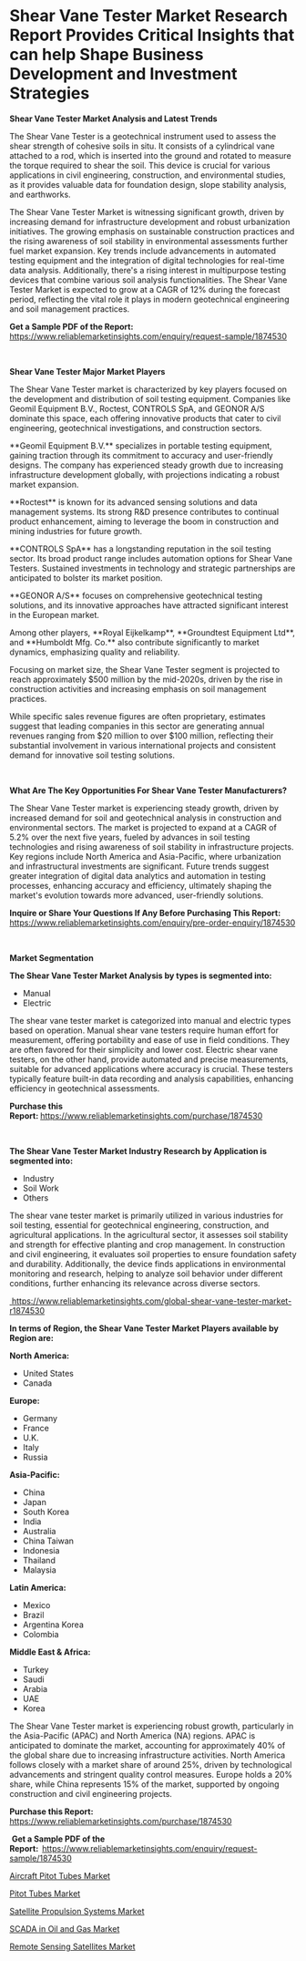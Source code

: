 <p><h1>Shear Vane Tester Market Research Report Provides Critical Insights that can help Shape Business Development and Investment Strategies</h1></p><p><strong>Shear Vane Tester Market Analysis and Latest Trends</strong></p>
<p><p>The Shear Vane Tester is a geotechnical instrument used to assess the shear strength of cohesive soils in situ. It consists of a cylindrical vane attached to a rod, which is inserted into the ground and rotated to measure the torque required to shear the soil. This device is crucial for various applications in civil engineering, construction, and environmental studies, as it provides valuable data for foundation design, slope stability analysis, and earthworks.</p><p>The Shear Vane Tester Market is witnessing significant growth, driven by increasing demand for infrastructure development and robust urbanization initiatives. The growing emphasis on sustainable construction practices and the rising awareness of soil stability in environmental assessments further fuel market expansion. Key trends include advancements in automated testing equipment and the integration of digital technologies for real-time data analysis. Additionally, there's a rising interest in multipurpose testing devices that combine various soil analysis functionalities. The Shear Vane Tester Market is expected to grow at a CAGR of 12% during the forecast period, reflecting the vital role it plays in modern geotechnical engineering and soil management practices.</p></p>
<p><strong>Get a Sample PDF of the Report:&nbsp;</strong> <a href="https://www.reliablemarketinsights.com/enquiry/request-sample/1874530?utm_campaign=2639&utm_medium=2&utm_source=Github&utm_content=ia&utm_term=11042025&utm_id=shear-vane-tester">https://www.reliablemarketinsights.com/enquiry/request-sample/1874530</a></p>
<p>&nbsp;</p>
<p><strong>Shear Vane Tester Major Market Players</strong></p>
<p><p>The Shear Vane Tester market is characterized by key players focused on the development and distribution of soil testing equipment. Companies like Geomil Equipment B.V., Roctest, CONTROLS SpA, and GEONOR A/S dominate this space, each offering innovative products that cater to civil engineering, geotechnical investigations, and construction sectors.</p><p>**Geomil Equipment B.V.** specializes in portable testing equipment, gaining traction through its commitment to accuracy and user-friendly designs. The company has experienced steady growth due to increasing infrastructure development globally, with projections indicating a robust market expansion.</p><p>**Roctest** is known for its advanced sensing solutions and data management systems. Its strong R&D presence contributes to continual product enhancement, aiming to leverage the boom in construction and mining industries for future growth.</p><p>**CONTROLS SpA** has a longstanding reputation in the soil testing sector. Its broad product range includes automation options for Shear Vane Testers. Sustained investments in technology and strategic partnerships are anticipated to bolster its market position.</p><p>**GEONOR A/S** focuses on comprehensive geotechnical testing solutions, and its innovative approaches have attracted significant interest in the European market. </p><p>Among other players, **Royal Eijkelkamp**, **Groundtest Equipment Ltd**, and **Humboldt Mfg. Co.** also contribute significantly to market dynamics, emphasizing quality and reliability.</p><p>Focusing on market size, the Shear Vane Tester segment is projected to reach approximately $500 million by the mid-2020s, driven by the rise in construction activities and increasing emphasis on soil management practices. </p><p>While specific sales revenue figures are often proprietary, estimates suggest that leading companies in this sector are generating annual revenues ranging from $20 million to over $100 million, reflecting their substantial involvement in various international projects and consistent demand for innovative soil testing solutions.</p></p>
<p>&nbsp;</p>
<p><strong>What Are The Key Opportunities For Shear Vane Tester Manufacturers?</strong></p>
<p><p>The Shear Vane Tester market is experiencing steady growth, driven by increased demand for soil and geotechnical analysis in construction and environmental sectors. The market is projected to expand at a CAGR of 5.2% over the next five years, fueled by advances in soil testing technologies and rising awareness of soil stability in infrastructure projects. Key regions include North America and Asia-Pacific, where urbanization and infrastructural investments are significant. Future trends suggest greater integration of digital data analytics and automation in testing processes, enhancing accuracy and efficiency, ultimately shaping the market's evolution towards more advanced, user-friendly solutions.</p></p>
<p><strong>Inquire or Share Your Questions If Any Before Purchasing This Report:</strong> <a href="https://www.reliablemarketinsights.com/enquiry/pre-order-enquiry/1874530?utm_campaign=2639&utm_medium=2&utm_source=Github&utm_content=ia&utm_term=11042025&utm_id=shear-vane-tester">https://www.reliablemarketinsights.com/enquiry/pre-order-enquiry/1874530</a></p>
<p>&nbsp;</p>
<p><strong>Market Segmentation</strong></p>
<p><strong>The Shear Vane Tester Market Analysis by types is segmented into:</strong></p>
<p><ul><li>Manual</li><li>Electric</li></ul></p>
<p><p>The shear vane tester market is categorized into manual and electric types based on operation. Manual shear vane testers require human effort for measurement, offering portability and ease of use in field conditions. They are often favored for their simplicity and lower cost. Electric shear vane testers, on the other hand, provide automated and precise measurements, suitable for advanced applications where accuracy is crucial. These testers typically feature built-in data recording and analysis capabilities, enhancing efficiency in geotechnical assessments.</p></p>
<p><strong>Purchase this Report:&nbsp;</strong><a href="https://www.reliablemarketinsights.com/purchase/1874530?utm_campaign=2639&utm_medium=2&utm_source=Github&utm_content=ia&utm_term=11042025&utm_id=shear-vane-tester">https://www.reliablemarketinsights.com/purchase/1874530</a></p>
<p>&nbsp;</p>
<p><strong>The Shear Vane Tester Market Industry Research by Application is segmented into:</strong></p>
<p><ul><li>Industry</li><li>Soil Work</li><li>Others</li></ul></p>
<p><p>The shear vane tester market is primarily utilized in various industries for soil testing, essential for geotechnical engineering, construction, and agricultural applications. In the agricultural sector, it assesses soil stability and strength for effective planting and crop management. In construction and civil engineering, it evaluates soil properties to ensure foundation safety and durability. Additionally, the device finds applications in environmental monitoring and research, helping to analyze soil behavior under different conditions, further enhancing its relevance across diverse sectors.</p></p>
<p><a href="https://www.reliablemarketinsights.com/global-shear-vane-tester-market-r1874530?utm_campaign=2639&utm_medium=2&utm_source=Github&utm_content=ia&utm_term=11042025&utm_id=shear-vane-tester">&nbsp;https://www.reliablemarketinsights.com/global-shear-vane-tester-market-r1874530</a></p>
<p><strong>In terms of Region, the Shear Vane Tester Market Players available by Region are:</strong></p>
<p>
    <p> <strong> North America: </strong>
        <ul>
            <li>United States</li>
            <li>Canada</li>
        </ul>
        </p> 
    <p> <strong> Europe: </strong>
        <ul>
            <li>Germany</li>
            <li>France</li>
            <li>U.K.</li>
            <li>Italy</li>
            <li>Russia</li>
        </ul>
        </p> 
    <p> <strong> Asia-Pacific: </strong>
        <ul>
            <li>China</li>
            <li>Japan</li>
            <li>South Korea</li>
            <li>India</li>
            <li>Australia</li>
            <li>China Taiwan</li>
            <li>Indonesia</li>
            <li>Thailand</li>
            <li>Malaysia</li>
        </ul>
        </p> 
    <p> <strong> Latin America: </strong>
        <ul>
            <li>Mexico</li>
            <li>Brazil</li>
            <li>Argentina Korea</li>
            <li>Colombia</li>
        </ul>
        </p> 
    <p> <strong> Middle East & Africa: </strong>
        <ul>
            <li>Turkey</li>
            <li>Saudi</li>
            <li>Arabia</li>
            <li>UAE</li>
            <li>Korea</li>
        </ul>
    </p>
    </p>
<p><p>The Shear Vane Tester market is experiencing robust growth, particularly in the Asia-Pacific (APAC) and North America (NA) regions. APAC is anticipated to dominate the market, accounting for approximately 40% of the global share due to increasing infrastructure activities. North America follows closely with a market share of around 25%, driven by technological advancements and stringent quality control measures. Europe holds a 20% share, while China represents 15% of the market, supported by ongoing construction and civil engineering projects.</p></p>
<p><strong>Purchase this Report: </strong><a href="https://www.reliablemarketinsights.com/purchase/1874530?utm_campaign=2639&utm_medium=2&utm_source=Github&utm_content=ia&utm_term=11042025&utm_id=shear-vane-tester">https://www.reliablemarketinsights.com/purchase/1874530</a></p>
<p>&nbsp;<strong>Get a Sample PDF of the Report:&nbsp;&nbsp;</strong><a href="https://www.reliablemarketinsights.com/enquiry/request-sample/1874530?utm_campaign=2639&utm_medium=2&utm_source=Github&utm_content=ia&utm_term=11042025&utm_id=shear-vane-tester">https://www.reliablemarketinsights.com/enquiry/request-sample/1874530</a></p>
<p><strong></strong></p>
<p><p><a href="https://github.com/skerretflossie9297/Market-Research-Report-List-1/blob/main/aircraft-pitot-tubes-market.md?utm_campaign=2639&utm_medium=2&utm_source=Github&utm_content=ia&utm_term=11042025&utm_id=shear-vane-tester">Aircraft Pitot Tubes Market</a></p><p><a href="https://github.com/donnettaletizia/Market-Research-Report-List-1/blob/main/pitot-tubes-market.md?utm_campaign=2639&utm_medium=2&utm_source=Github&utm_content=ia&utm_term=11042025&utm_id=shear-vane-tester">Pitot Tubes Market</a></p><p><a href="https://github.com/viipposahko25/Market-Research-Report-List-1/blob/main/satellite-propulsion-systems-market.md?utm_campaign=2639&utm_medium=2&utm_source=Github&utm_content=ia&utm_term=11042025&utm_id=shear-vane-tester">Satellite Propulsion Systems Market</a></p><p><a href="https://github.com/supicweg/Market-Research-Report-List-1/blob/main/scada-in-oil-and-gas-market.md?utm_campaign=2639&utm_medium=2&utm_source=Github&utm_content=ia&utm_term=11042025&utm_id=shear-vane-tester">SCADA in Oil and Gas Market</a></p><p><a href="https://github.com/salodipura00/Market-Research-Report-List-1/blob/main/remote-sensing-satellites-market.md?utm_campaign=2639&utm_medium=2&utm_source=Github&utm_content=ia&utm_term=11042025&utm_id=shear-vane-tester">Remote Sensing Satellites Market</a></p></p>
